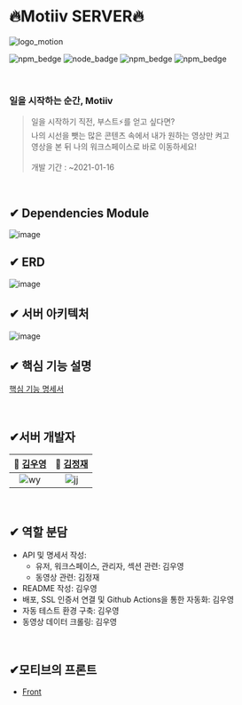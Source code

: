 # 🔥Motiiv SERVER🔥
![logo_motion](https://user-images.githubusercontent.com/55133871/103452365-e5cafb80-4d11-11eb-8ff7-967f170daf4b.gif)

![npm_bedge](https://img.shields.io/badge/team-motiiv-EC6565)
![node_badge](https://img.shields.io/badge/version-v1.0.0-F5CA6Eh)
![npm_bedge](https://img.shields.io/badge/express-v6.22.0-866DC9)
![npm_bedge](https://img.shields.io/badge/seqeulize-v4.16.1-866DC9)

<br>


### 일을 시작하는 순간, Motiiv
> 일을 시작하기 직전, 부스트️⚡️를 얻고 싶다면? <br>
나의 시선을 뺏는 많은 콘텐츠 속에서 내가 원하는 영상만 켜고 <br>
영상을 본 뒤 나의 워크스페이스로 바로 이동하세요! <br><br>
개발 기간 : ~2021-01-16

<br>


## ✔ Dependencies Module
![image](https://user-images.githubusercontent.com/29723695/104671651-8a413a80-5721-11eb-9359-744a8caa8492.png)
&nbsp;
<br>


## ✔ ERD
![image](https://user-images.githubusercontent.com/29723695/104671500-4e0dda00-5721-11eb-8b9d-4d30c5fe18ce.png)
&nbsp;
<br>

## ✔ 서버 아키텍처
![image](https://user-images.githubusercontent.com/29723695/104713338-16298580-5767-11eb-8f6a-ebf9e112224d.jpeg)
&nbsp;
<br>

## ✔ 핵심 기능 설명

[핵심 기능 명세서](https://docs.google.com/spreadsheets/d/1fPKu4xvO4wWvcnEqPe163wR8roqUH5LwxRmn0LXWtkY/edit#gid=0)

&nbsp;
<br>

## ✔서버 개발자
| **🎩  [김우영](https://github.com/w00ing)** | **🐧  [김정재](https://github.com/Jeongggjae)** |
| :------------------------------------------: | :--------------------------------------------: |
 ![wy](https://user-images.githubusercontent.com/29723695/104669648-d68a7b80-571d-11eb-9d64-a413ffe5f9b0.png) | ![jj](https://user-images.githubusercontent.com/29723695/104669644-d4c0b800-571d-11eb-9dad-c30eed66fdc3.png)  |

<br>

## ✔ 역할 분담

- API 및 명세서 작성:
  - 유저, 워크스페이스, 관리자, 섹션 관련: 김우영
  - 동영상 관련: 김정재
- README 작성: 김우영
- 배포, SSL 인증서 연결 및 Github Actions을 통한 자동화: 김우영
- 자동 테스트 환경 구축: 김우영
- 동영상 데이터 크롤링: 김우영

<br>

## ✔모티브의 프론트
* [Front](https://github.com/Motiiv/motiiv-front)
